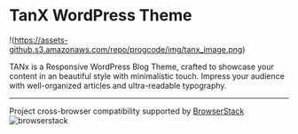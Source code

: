# TanX WordPress Theme

!(https://assets-github.s3.amazonaws.com/repo/progcode/img/tanx_image.png)

TANx is a Responsive WordPress Blog Theme, crafted to showcase your content in an beautiful style with minimalistic touch. Impress your audience with well-organized articles and ultra-readable typography.

-----------------------------------------------------------------------------------------------------------------------------------------

Project cross-browser compatibility supported by [BrowserStack](https://browserstack.com)       
![browserstack](https://assets-github.s3.amazonaws.com/repo/progcode/img/browserstack-logo-footer.png)
